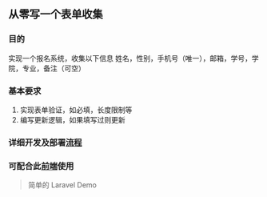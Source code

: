 ## 从零写一个表单收集
### 目的
实现一个报名系统，收集以下信息
姓名，性别，手机号（唯一），邮箱，学号，学院，专业，备注（可空）

### 基本要求
1. 实现表单验证，如必填，长度限制等
2. 编写更新逻辑，如果填写过则更新

### 详细开发及部署[流程](http://andyhui.xin/homeword-form)

### 可配合此[前端](https://github.com/rivercome/react-form)使用

> 简单的 Laravel Demo